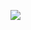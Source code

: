 [![](https://mermaid.ink/img/pako:eNq1VcFu00AQ_RVrz27kOIlT-4YUqKpCgpRKSChStNhDsiLZNet1aEgjceiBAx_AhQu33qqe-KZS_oHxOgZnHacSJWvJWs-MZ-a9mZ1dkVBEQAICssfoRNL5iFu40gSkdXl5dCRWViwYV1ZgjQg-f7WrfJ-t54JPtHDMIuvlWVkR0lmPKjhnc7BCCbiNxlTVWaRxtGWxHvF8k-dghtTSasxSMs_Odv1iOA8FD0GqAu_mcyxixQTfAl5YmokUvxipDJVkqOV0DhVhgi-QB6DKSN8AlaDfXZByhYkrE-7kdzuIyfRQaYSKqjTBUHRB2Yy-mYFtSViATCAqomcrq6wOxAUa33__cn_17eft519ff5hWsWQhoM3dzae72-uy9kDsrR6EXctMhRJd9QXwFOqSkoBdu6DaNZKHTrIk66wftngEDe9TSKEO_QfKsgIjxN2nrtrrRSe8enJ6bluD_sngtH9iW71B_2l9FeEiZnJv-o8dKOMpS5SQy0rfb-T_PFpK2JWkPKGhLqpaxln7hlMqJ3gY0NNBerjURxVk5R7bh66Coyj-zmH2Z4gYQ81U65YtIyqd_T2J6nP_H4kiNpmDnFMW4c2nGRoRNQUERrLRGFH5LitMZkdTJYZLHpJAyRRskvva3JUkeEtnCUohYtgvL_KrVN-oNokpJ8GKXJCg3W10jx3Xcfy257q-07LJkgR-t4GCZvPYdTqu2_Zaa5t8FAKdOg3f7zQd33GbntfyvI6vvb3WSh1x_Rv5_XFx?type=png)](https://mermaid.live/edit#pako:eNq1VcFu00AQ_RVrz27kOIlT-4YUqKpCgpRKSChStNhDsiLZNet1aEgjceiBAx_AhQu33qqe-KZS_oHxOgZnHacSJWvJWs-MZ-a9mZ1dkVBEQAICssfoRNL5iFu40gSkdXl5dCRWViwYV1ZgjQg-f7WrfJ-t54JPtHDMIuvlWVkR0lmPKjhnc7BCCbiNxlTVWaRxtGWxHvF8k-dghtTSasxSMs_Odv1iOA8FD0GqAu_mcyxixQTfAl5YmokUvxipDJVkqOV0DhVhgi-QB6DKSN8AlaDfXZByhYkrE-7kdzuIyfRQaYSKqjTBUHRB2Yy-mYFtSViATCAqomcrq6wOxAUa33__cn_17eft519ff5hWsWQhoM3dzae72-uy9kDsrR6EXctMhRJd9QXwFOqSkoBdu6DaNZKHTrIk66wftngEDe9TSKEO_QfKsgIjxN2nrtrrRSe8enJ6bluD_sngtH9iW71B_2l9FeEiZnJv-o8dKOMpS5SQy0rfb-T_PFpK2JWkPKGhLqpaxln7hlMqJ3gY0NNBerjURxVk5R7bh66Coyj-zmH2Z4gYQ81U65YtIyqd_T2J6nP_H4kiNpmDnFMW4c2nGRoRNQUERrLRGFH5LitMZkdTJYZLHpJAyRRskvva3JUkeEtnCUohYtgvL_KrVN-oNokpJ8GKXJCg3W10jx3Xcfy257q-07LJkgR-t4GCZvPYdTqu2_Zaa5t8FAKdOg3f7zQd33GbntfyvI6vvb3WSh1x_Rv5_XFx)


<!--
    v0.7
    - point_history, point 추가
    [![](https://mermaid.ink/img/pako:eNq1VcFu00AQ_RVrz05VJ3ZIfEMKVFUhQUolJBQpWuxpspK9a9br0JBG4sCBAx_AhQu33qqe-KZS_oHxOgZnHadIJRspWs_MzsybeTu7IoEIgfgE5IDRmaTxhFu4shSkdXXVaomVlQjGleVbE4K_v9pVsc_XC8FnWjhlofXqrKoIaDSgCs5ZDFYgAbfhlKomiywJtyzWE15sihzMkFpaj1lJ5vnZriOG80DwAKQq8W4-pyJRTPAt4KWlmUh5xEhlrCRDLacx1IQp_oE8QKmM9A1QKfrdBalQmLhy4c76bgcxKz1WGqGiKksxFF1QFtG3EdiWhAXIFMIyer7yzupAXKDx_fcv95--_bz9_OvrD9MqkSwAtLm7-Xh3e13VHqh6qwdhN1amVhLd9QXwDJqSkoCsXVDtGouHTvIkm6wftnhEGd5lkEET-veU5Q1GiLtvXZ3rJRNePz09t63R8GR0OjyxrcFo-Ky5i3CZMLk3_ccOlOmcpUrIZY33G_k_j5YNTiUpT2mgG6iWSU7VYE7lDImPpw7C1wpnaiiqfNqHpIajbPTOwfVnYBgDzFRrelYRVe75nkT1Hf-PhSI2iUHGlIX4yukKTYiaAwIj-RgM4YJmkcp7k5vSTInxkgfEVzIDmxTuNk8j8S9olKI0oZz4K3JJ_LbrHB23nU7X8Xq9XrvjuTZZEr_lOKjoOMdev9_2PNf1emubfBACfThH3a7n9h236zzxOj3Xa2uHb7RyEwBChvx7WTzN-oVe_wbup22h?type=png)](https://mermaid.live/edit#pako:eNq1VcFu00AQ_RVrz05VJ3ZIfEMKVFUhQUolJBQpWuxpspK9a9br0JBG4sCBAx_AhQu33qqe-KZS_oHxOgZnHadIJRspWs_MzsybeTu7IoEIgfgE5IDRmaTxhFu4shSkdXXVaomVlQjGleVbE4K_v9pVsc_XC8FnWjhlofXqrKoIaDSgCs5ZDFYgAbfhlKomiywJtyzWE15sihzMkFpaj1lJ5vnZriOG80DwAKQq8W4-pyJRTPAt4KWlmUh5xEhlrCRDLacx1IQp_oE8QKmM9A1QKfrdBalQmLhy4c76bgcxKz1WGqGiKksxFF1QFtG3EdiWhAXIFMIyer7yzupAXKDx_fcv95--_bz9_OvrD9MqkSwAtLm7-Xh3e13VHqh6qwdhN1amVhLd9QXwDJqSkoCsXVDtGouHTvIkm6wftnhEGd5lkEET-veU5Q1GiLtvXZ3rJRNePz09t63R8GR0OjyxrcFo-Ky5i3CZMLk3_ccOlOmcpUrIZY33G_k_j5YNTiUpT2mgG6iWSU7VYE7lDImPpw7C1wpnaiiqfNqHpIajbPTOwfVnYBgDzFRrelYRVe75nkT1Hf-PhSI2iUHGlIX4yukKTYiaAwIj-RgM4YJmkcp7k5vSTInxkgfEVzIDmxTuNk8j8S9olKI0oZz4K3JJ_LbrHB23nU7X8Xq9XrvjuTZZEr_lOKjoOMdev9_2PNf1emubfBACfThH3a7n9h236zzxOj3Xa2uHb7RyEwBChvx7WTzN-oVe_wbup22h)
    
    v0.6
    - concert_option -> 예약 시작일 추가
    [![](https://mermaid.ink/img/pako:eNq1VcFu00AQ_RVrz05VJ3ZIfEMKVFUhQUolJBQpWuxpspK9a9br0JBG4sCBAx_AhQu33qqe-KZS_oHxOgZnHadIJRspWs_MzsybeTu7IoEIgfgE5IDRmaTxhFu4shSkdXXVaomVlQjGleVbE4K_v9pVsc_XC8FnWjhlofXqrKoIaDSgCs5ZDFYgAbfhlKomiywJtyzWE15sihzMkFpaj1lJ5vnZriOG80DwAKQq8W4-pyJRTPAt4KWlmUh5xEhlrCRDLacx1IQp_oE8QKmM9A1QKfrdBalQmLhy4c76bgcxKz1WGqGiKksxFF1QFtG3EdiWhAXIFMIyer7yzupAXKDx_fcv95--_bz9_OvrD9MqkSwAtLm7-Xh3e13VHqh6qwdhN1amVhLd9QXwDJqSkoCsXVDtGouHTvIkm6wftnhEGd5lkEET-veU5Q1GiLtvXZ3rJRNePz09t63R8GR0OjyxrcFo-Ky5i3CZMLk3_ccOlOmcpUrIZY33G_k_j5YNTiUpT2mgG6iWSU7VYE7lDImPpw7C1wpnaiiqfNqHpIajbPTOwfVnYBgDzFRrelYRVe75nkT1Hf-PhSI2iUHGlIX4yukKTYiaAwIj-RgM4YJmkcp7k5vSTInxkgfEVzIDmxTuNk8j8S9olKI0oZz4K3JJ_LbrHB23nU7X8Xq9XrvjuTZZEr_lOKjoOMdev9_2PNf1emubfBACfThH3a7n9h236zzxOj3Xa2uHb7RyEwBChvx7WTzN-oVe_wbup22h?type=png)](https://mermaid.live/edit#pako:eNq1VcFu00AQ_RVrz05VJ3ZIfEMKVFUhQUolJBQpWuxpspK9a9br0JBG4sCBAx_AhQu33qqe-KZS_oHxOgZnHadIJRspWs_MzsybeTu7IoEIgfgE5IDRmaTxhFu4shSkdXXVaomVlQjGleVbE4K_v9pVsc_XC8FnWjhlofXqrKoIaDSgCs5ZDFYgAbfhlKomiywJtyzWE15sihzMkFpaj1lJ5vnZriOG80DwAKQq8W4-pyJRTPAt4KWlmUh5xEhlrCRDLacx1IQp_oE8QKmM9A1QKfrdBalQmLhy4c76bgcxKz1WGqGiKksxFF1QFtG3EdiWhAXIFMIyer7yzupAXKDx_fcv95--_bz9_OvrD9MqkSwAtLm7-Xh3e13VHqh6qwdhN1amVhLd9QXwDJqSkoCsXVDtGouHTvIkm6wftnhEGd5lkEET-veU5Q1GiLtvXZ3rJRNePz09t63R8GR0OjyxrcFo-Ky5i3CZMLk3_ccOlOmcpUrIZY33G_k_j5YNTiUpT2mgG6iWSU7VYE7lDImPpw7C1wpnaiiqfNqHpIajbPTOwfVnYBgDzFRrelYRVe75nkT1Hf-PhSI2iUHGlIX4yukKTYiaAwIj-RgM4YJmkcp7k5vSTInxkgfEVzIDmxTuNk8j8S9olKI0oZz4K3JJ_LbrHB23nU7X8Xq9XrvjuTZZEr_lOKjoOMdev9_2PNf1emubfBACfThH3a7n9h236zzxOj3Xa2uHb7RyEwBChvx7WTzN-oVe_wbup22h)

    v0.5
    - 테이블 이름 변경
    [![](https://mermaid.ink/img/pako:eNq1VcGK2zAQ_RWjs7OsHTtNfCukXZZtk0IWCiUQVHs2ESSSkeV002yghx566Af00ktvvS172m_abv-hI8WmjhynhTYKBHneaGbezGi0JrFIgEQEZJ_RqaSLMXdw5RlI5-am1RJrJxWMKydyxgR_v9H1dq_XC8GnRjhhifPqogrEdN6nCi7ZApxYAm6TCVVNGnma7Ghsxny72cZguzTSus9KMM8v9h2xjMeCxyBVybf4nIhUMcF3iJeadiDlESuUkZIMUU4XUBNm-AfyCKmywi9IZWhvh4oR2Dy0cG8-d43amR0pw0hRlWfogi4pm9O3c3AdCUuQGSSlV710JY0jLlD58dvnx49ff9x9-vnl3tZKJYsBdR5uPzzcfa-iR8rW-o-0GzNTS4mp8hJ4Dk1BYcLwoA7siMTeUaar08SsgDH8_Teo3rdllV8_Pb90neHgbHg-OHOd_nDwrLlCcJ0yeZDIvw6HyYxlSshVracL-V-PiYKnkpRnNDZ1V6tUt2E8o3KKTY2njtKLEjCcJTXX1mZRwQ4yqfEoC713CJWgPYxs2DRqlVHlDh8I1Nzf_5go4pIFyAVlCb5YJkNjomaAxIgebQlc0XyudG20Ks2VGK14TCIlc3DJ1lzxzJHois4zlKaUk2hNrknkB97Jqe-1O17Y7Xb9dhi4ZEWiluch0PZOw17PD8MgCLsbl7wXAm14J51OGPS8oOM9CdvdIPSNwTcGLBxAwrD_Xm6fWfPabn4Bx-RbBA?type=png)](https://mermaid.live/edit#pako:eNq1VcGK2zAQ_RWjs7OsHTtNfCukXZZtk0IWCiUQVHs2ESSSkeV002yghx566Af00ktvvS172m_abv-hI8WmjhynhTYKBHneaGbezGi0JrFIgEQEZJ_RqaSLMXdw5RlI5-am1RJrJxWMKydyxgR_v9H1dq_XC8GnRjhhifPqogrEdN6nCi7ZApxYAm6TCVVNGnma7Ghsxny72cZguzTSus9KMM8v9h2xjMeCxyBVybf4nIhUMcF3iJeadiDlESuUkZIMUU4XUBNm-AfyCKmywi9IZWhvh4oR2Dy0cG8-d43amR0pw0hRlWfogi4pm9O3c3AdCUuQGSSlV710JY0jLlD58dvnx49ff9x9-vnl3tZKJYsBdR5uPzzcfa-iR8rW-o-0GzNTS4mp8hJ4Dk1BYcLwoA7siMTeUaar08SsgDH8_Teo3rdllV8_Pb90neHgbHg-OHOd_nDwrLlCcJ0yeZDIvw6HyYxlSshVracL-V-PiYKnkpRnNDZ1V6tUt2E8o3KKTY2njtKLEjCcJTXX1mZRwQ4yqfEoC713CJWgPYxs2DRqlVHlDh8I1Nzf_5go4pIFyAVlCb5YJkNjomaAxIgebQlc0XyudG20Ks2VGK14TCIlc3DJ1lzxzJHois4zlKaUk2hNrknkB97Jqe-1O17Y7Xb9dhi4ZEWiluch0PZOw17PD8MgCLsbl7wXAm14J51OGPS8oOM9CdvdIPSNwTcGLBxAwrD_Xm6fWfPabn4Bx-RbBA)

    v0.4
    - point table add 
    [![](https://mermaid.ink/img/pako:eNq1Vc2O0zAQfhXL53S1SZOS5rZSYbUCWqRdCQlVqkwytBaNHTlO2dKtxIHDHngALly4cVvtiWdalndg7DZSm59ygLpS5cyMx_PNN55Z0VgmQCMKasDZVLF0LAiuIgdFVpu9WS-kmFrhhCfk1fOKIpNc6F1ZzOYDpuGKp0BiBbhNJqzVosiSPYv1WGw2sRQxKE1ubjoduSo_JzLTXAoSkTHF355lNeTySCXqS604agVLoSbM8Q_U8dCU4W9B5ehvD4oVVHEYYWPq950ak2d7OC0izXSR4xVswficvZ2DQxQsQOWQlLeahSQSIdHu8fuXx8_fft3f_v76s2qQKR4D2jzcfXq4_7GrPVKiVn9F3JqUWjYswQsQBbQFhbnCgyawIwL7wLghpg3ZVo3hNz_AesmWBL8-u7hyyGh4ProYnjtkMBo-bWcIrjOuDgL5B6i2JUxmPNdSLWvlvJU3kld2mQbmtGIiZ7HlXS8zU4bxjKkp1jOeOkotKsBwFsy-2CqKHd1BJDUcJdGN_adUVvtQVW0LdRdRWQymVQh5IFb7hP9jrqhDU1Ap4wkOEpukMdUzQGzUNLaEqfeGG2PHCi0vlyKmkVYFOHTjazt6aPSOzXOUQsKxPF5uJpMdUA7NmKDRil7TyPPdk1PP7fbcIAxDrxv4Dl3SqOO6qOi6p0G_7wWB7wfh2qEfpUS_7kmvF_h91--5T4Ju6AeedfjGKu2l6z8Hgzp7?type=png)](https://mermaid.live/edit#pako:eNq1Vc2O0zAQfhXL53S1SZOS5rZSYbUCWqRdCQlVqkwytBaNHTlO2dKtxIHDHngALly4cVvtiWdalndg7DZSm59ygLpS5cyMx_PNN55Z0VgmQCMKasDZVLF0LAiuIgdFVpu9WS-kmFrhhCfk1fOKIpNc6F1ZzOYDpuGKp0BiBbhNJqzVosiSPYv1WGw2sRQxKE1ubjoduSo_JzLTXAoSkTHF355lNeTySCXqS604agVLoSbM8Q_U8dCU4W9B5ehvD4oVVHEYYWPq950ak2d7OC0izXSR4xVswficvZ2DQxQsQOWQlLeahSQSIdHu8fuXx8_fft3f_v76s2qQKR4D2jzcfXq4_7GrPVKiVn9F3JqUWjYswQsQBbQFhbnCgyawIwL7wLghpg3ZVo3hNz_AesmWBL8-u7hyyGh4ProYnjtkMBo-bWcIrjOuDgL5B6i2JUxmPNdSLWvlvJU3kld2mQbmtGIiZ7HlXS8zU4bxjKkp1jOeOkotKsBwFsy-2CqKHd1BJDUcJdGN_adUVvtQVW0LdRdRWQymVQh5IFb7hP9jrqhDU1Ap4wkOEpukMdUzQGzUNLaEqfeGG2PHCi0vlyKmkVYFOHTjazt6aPSOzXOUQsKxPF5uJpMdUA7NmKDRil7TyPPdk1PP7fbcIAxDrxv4Dl3SqOO6qOi6p0G_7wWB7wfh2qEfpUS_7kmvF_h91--5T4Ju6AeedfjGKu2l6z8Hgzp7)

    v0.3
    - concert_waiting -> user_id, expired_at 추가 
    [![](https://mermaid.ink/img/pako:eNq1VcGK2zAQ_RWhszc4juMkvi2kXZa2SWEXCiUQVHs2EdiSkeW0qTfQQw897Af00ktvvZU97Tdtt__QsWJDYjvpZSODkGdGo3nzRqOcBjIE6lNQY84WisUzQXBkKSiSb9fFeC3FwgjnPCRvX9UUieRC78oCFo2ZhmseAwkU4DKchzgfssmSsGazmYntIpAiAKXJ7e3Zmcyr37lMNJeC-GRG8duzrIddbalFfqUVR61gMTSEKU6gTouoglACS9HnHhwjqGMphK0U7DstTF7uYTWoNNNZikewFeMR-xCBRRSsQKUQVqcWA8kkQqLd08-7p68__tx_-_v9oW6QKB4A2jz-_vJ4_2tXe8Jk5f9FfTAxjYwYolcgsoNhYb5w47HAnwncR8YLgg6hK9UIoVmoFaXvzi-vLTKdXEwvJxcWGU8nL07Gibnu8yVPtVTrRomW8lYyqg7SwoRWTKQsMDzqdVKUVrBkaoE1irtOhkUBhrRi5ibWkezojqJpYKmIa-0tlbLeY-rqluKrSC-agJBHojWX85kzRi0ag4oZD_G5MKmaUb0EREiLthXCDcsiXRBVmLJMy6u1CKivVQYW3Tos3xjq37AoRWnCBPVz-on6PbfjDnue4_VtHIPuwLPomvqO43XsYdcZus7IGfV6bn9j0c9SootuZ2B3Xdu1R6438my3b9y9N7rSPYQcS_HN9oUzD93mHyADNa0?type=png)](https://mermaid.live/edit#pako:eNq1VcGK2zAQ_RWhszc4juMkvi2kXZa2SWEXCiUQVHs2EdiSkeW0qTfQQw897Af00ktvvZU97Tdtt__QsWJDYjvpZSODkGdGo3nzRqOcBjIE6lNQY84WisUzQXBkKSiSb9fFeC3FwgjnPCRvX9UUieRC78oCFo2ZhmseAwkU4DKchzgfssmSsGazmYntIpAiAKXJ7e3Zmcyr37lMNJeC-GRG8duzrIddbalFfqUVR61gMTSEKU6gTouoglACS9HnHhwjqGMphK0U7DstTF7uYTWoNNNZikewFeMR-xCBRRSsQKUQVqcWA8kkQqLd08-7p68__tx_-_v9oW6QKB4A2jz-_vJ4_2tXe8Jk5f9FfTAxjYwYolcgsoNhYb5w47HAnwncR8YLgg6hK9UIoVmoFaXvzi-vLTKdXEwvJxcWGU8nL07Gibnu8yVPtVTrRomW8lYyqg7SwoRWTKQsMDzqdVKUVrBkaoE1irtOhkUBhrRi5ibWkezojqJpYKmIa-0tlbLeY-rqluKrSC-agJBHojWX85kzRi0ag4oZD_G5MKmaUb0EREiLthXCDcsiXRBVmLJMy6u1CKivVQYW3Tos3xjq37AoRWnCBPVz-on6PbfjDnue4_VtHIPuwLPomvqO43XsYdcZus7IGfV6bn9j0c9SootuZ2B3Xdu1R6438my3b9y9N7rSPYQcS_HN9oUzD93mHyADNa0)

    v0.2
    - seat_option table, venue 콘서트 장소 추가
    [![](https://mermaid.ink/img/pako:eNq1VU9r2zAU_ypCZzc4juMkvg2ylrItGbQwGIGg2WoisCUjy9kyN7DDDjvsA-yyy267lZ76mbruO-xJsSGWk-zSyCDk9356er_3RypxJGKKQ0zlmJGFJOmMIxhFTiUqt2s9Xgu-MMI5i9HbV5YiE4yrXVlEkjFR9JqlFEWSwjKexzAfwhRZbGE2M75dRIJHVCp0e3t2Jsr6dy4yxQRHIZph-BpI2-16i-X5lZIMtJyktCXMYaLytIxqChWxHGw26BiBzUUL96agaVRDzhtcDStFVJHDEWRFWEI-JNRBkq6ozGlcn6oHJBNxAbinX9-fvv78c__t748HG5BJFlHAPN59ebz_vas9YbDK_7I-GBgrIk0HIDIAOebiM9H4SJhOxSEelRqcbZdknbx3Ly6vHTSdXEwvJxcOGk8nL08WfdPY8yXLlZDrVjFW8r1hr--K83bHKUl4TiKTMbXOdBFFSyIXUI2w62RcJAWXVsT0nM1kR3eUTYtLnbi9t0ittG8TW72n-Oqk63bn4oi3pg2fOWLYwSmVKWExPAwmVDOslhQYYn1BxfSGFInSidJQUihxteYRDpUsqIO3BqvXBIc3JMlBmhGOwxJ_wmHP7_jDXuAFfRfGoDsIHLzGoecFHXfY9Ya-N_JGvZ7f3zj4sxBgotsZuF3f9d2RH4wC1-8bc--NrjJPYwal-Gb7lpknbfMPfTEvKQ?type=png)](https://mermaid.live/edit#pako:eNq1VU9r2zAU_ypCZzc4juMkvg2ylrItGbQwGIGg2WoisCUjy9kyN7DDDjvsA-yyy267lZ76mbruO-xJsSGWk-zSyCDk9356er_3RypxJGKKQ0zlmJGFJOmMIxhFTiUqt2s9Xgu-MMI5i9HbV5YiE4yrXVlEkjFR9JqlFEWSwjKexzAfwhRZbGE2M75dRIJHVCp0e3t2Jsr6dy4yxQRHIZph-BpI2-16i-X5lZIMtJyktCXMYaLytIxqChWxHGw26BiBzUUL96agaVRDzhtcDStFVJHDEWRFWEI-JNRBkq6ozGlcn6oHJBNxAbinX9-fvv78c__t748HG5BJFlHAPN59ebz_vas9YbDK_7I-GBgrIk0HIDIAOebiM9H4SJhOxSEelRqcbZdknbx3Ly6vHTSdXEwvJxcOGk8nL08WfdPY8yXLlZDrVjFW8r1hr--K83bHKUl4TiKTMbXOdBFFSyIXUI2w62RcJAWXVsT0nM1kR3eUTYtLnbi9t0ittG8TW72n-Oqk63bn4oi3pg2fOWLYwSmVKWExPAwmVDOslhQYYn1BxfSGFInSidJQUihxteYRDpUsqIO3BqvXBIc3JMlBmhGOwxJ_wmHP7_jDXuAFfRfGoDsIHLzGoecFHXfY9Ya-N_JGvZ7f3zj4sxBgotsZuF3f9d2RH4wC1-8bc--NrjJPYwal-Gb7lpknbfMPfTEvKQ)

    v0.1 
    - seat table, concert 연관관계 제거
    [![](https://mermaid.ink/img/pako:eNq1VcFq4zAQ_RWhs_sDuS2kLaW7yUIKhRIIU2maCGzJyHJKSAs99NBDP2Ave9nb3pae9pu67T90JEeskZ20h0YGI897lubNjEZrLoxEPuBohwrmFoqpZjTqCi1bN3M_vho9D8aZkuz7aQKURmnXtgnIh-DwTBXIhEWaypmk9zZOXcqEczvVzUQYLdA6dnNzcGDW8XNmSqeMZgM25fT0MSvathdPZcUlE2UTZxWhGgrsGCt6od2v4ihxm5xgSLV4Y2-KWiKPtmHNhill4oJiB66uaHtYgsrhMseMWVyirVBGj_ygQmDaEO_l1-PL_c9_Tw-vP_6mhNIqgcR5_nP3_PS7je4xkOt3VX88aG0HKDJE2eXiJ8m4BuVTsU3HBiZnu-Uak3f-5eQsY-PR8fhkdJyx4Xh0uLfoh6YwW6jKGbvqFOrG3hv22GeOuqfRWdAViJAxtyp9EYkF2DlVI_21Ny0WyaUlhPOYKmlhO9V0tMTE9XaYCKadJoV7ii8m3bcCbXZ4G47hJ0eMZ7xAW4CSdKmEUE25WyAp5L55SbyCOnc-UZ4KtTOTlRZ84GyNGW8W3NxEfHAFeUXWEvSFMf-_USqqnW_NxRXur9s3wqovMg?type=png)](https://mermaid.live/edit#pako:eNq1VcFq4zAQ_RWhs_sDuS2kLaW7yUIKhRIIU2maCGzJyHJKSAs99NBDP2Ave9nb3pae9pu67T90JEeskZ20h0YGI897lubNjEZrLoxEPuBohwrmFoqpZjTqCi1bN3M_vho9D8aZkuz7aQKURmnXtgnIh-DwTBXIhEWaypmk9zZOXcqEczvVzUQYLdA6dnNzcGDW8XNmSqeMZgM25fT0MSvathdPZcUlE2UTZxWhGgrsGCt6od2v4ihxm5xgSLV4Y2-KWiKPtmHNhill4oJiB66uaHtYgsrhMseMWVyirVBGj_ygQmDaEO_l1-PL_c9_Tw-vP_6mhNIqgcR5_nP3_PS7je4xkOt3VX88aG0HKDJE2eXiJ8m4BuVTsU3HBiZnu-Uak3f-5eQsY-PR8fhkdJyx4Xh0uLfoh6YwW6jKGbvqFOrG3hv22GeOuqfRWdAViJAxtyp9EYkF2DlVI_21Ny0WyaUlhPOYKmlhO9V0tMTE9XaYCKadJoV7ii8m3bcCbXZ4G47hJ0eMZ7xAW4CSdKmEUE25WyAp5L55SbyCOnc-UZ4KtTOTlRZ84GyNGW8W3NxEfHAFeUXWEvSFMf-_USqqnW_NxRXur9s3wqovMg)
-->